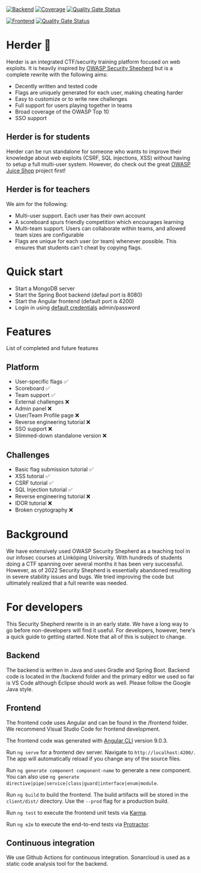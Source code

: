 [![Backend](https://github.com/etnoy/herder/actions/workflows/backend.yml/badge.svg)](https://github.com/etnoy/herder/actions/workflows/backend.yml)
[![Coverage](https://sonarcloud.io/api/project_badges/measure?project=etnoy_herder&metric=coverage)](https://sonarcloud.io/dashboard?id=etnoy_herder)
[![Quality Gate Status](https://sonarcloud.io/api/project_badges/measure?project=etnoy_herder&metric=alert_status)](https://sonarcloud.io/dashboard?id=etnoy_herder)

[![Frontend](https://github.com/etnoy/herder/actions/workflows/frontend.yml/badge.svg)](https://github.com/etnoy/herder/actions/workflows/frontend.yml)
[![Quality Gate Status](https://sonarcloud.io/api/project_badges/measure?project=etnoy_herder_frontend&metric=alert_status)](https://sonarcloud.io/summary/new_code?id=etnoy_herder_frontend)

# Herder 🐑
Herder is an integrated CTF/security training platform focused on web exploits. It is heavily inspired by [OWASP Security Shepherd](https://github.com/OWASP/SecurityShepherd) but is a complete rewrite with the following aims:
* Decently written and tested code
* Flags are uniquely generated for each user, making cheating harder
* Easy to customize or to write new challenges
* Full support for users playing together in teams
* Broad coverage of the OWASP Top 10
* SSO support

## Herder is for students
Herder can be run standalone for someone who wants to improve their knowledge about web exploits (CSRF, SQL injections, XSS) without having to setup a full multi-user system. However, do check out the great [OWASP Juice Shop](https://github.com/juice-shop/juice-shop) project first!

## Herder is for teachers
We aim for the following:
* Multi-user support. Each user has their own account
* A scoreboard spurs friendly competition which encourages learning
* Multi-team support. Users can collaborate within teams, and allowed team sizes are configurable
* Flags are unique for each user (or team) whenever possible. This ensures that students can't cheat by copying flags.

# Quick start
* Start a MongoDB server
* Start the Spring Boot backend (defaul port is 8080)
* Start the Angular frontend (default port is 4200)
* Login in using [default credentials](https://owasp.org/Top10/A07_2021-Identification_and_Authentication_Failures/) admin/password

# Features
List of completed and future features
## Platform
* User-specific flags ✅
* Scoreboard ✅
* Team support ✅
* External challenges ❌
* Admin panel ❌
* User/Team Profile page ❌
* Reverse engineering tutorial ❌
* SSO support ❌
* Slimmed-down standalone version ❌

## Challenges
* Basic flag submission tutorial ✅
* XSS tutorial ✅
* CSRF tutorial ✅
* SQL Injection tutorial ✅
* Reverse engineering tutorial ❌
* IDOR tutorial ❌
* Broken cryptography ❌

# Background
We have extensively used OWASP Security Shepherd as a teaching tool in our infosec courses at Linköping University. With hundreds of students doing a CTF spanning over several months it has been very successful. However, as of 2022 Security Shepherd is essentially abandoned resulting in severe stability issues and bugs. We tried improving the code but ultimately realized that a full rewrite was needed. 

# For developers
This Security Shepherd rewrite is in an early state. We have a long way to go before non-developers will find it useful. For developers, however, here's a quick guide to getting started. Note that all of this is subject to change.

## Backend
The backend is written in Java and uses Gradle and Spring Boot. Backend code is located in the /backend folder and the primary editor we used so far is VS Code although Eclipse should work as well. Please follow the Google Java style.

## Frontend
The frontend code uses Angular and can be found in the /frontend folder. We recommend Visual Studio Code for frontend development.

The frontend code was generated with [Angular CLI](https://github.com/angular/angular-cli) version 9.0.3.

Run `ng serve` for a frontend dev server. Navigate to `http://localhost:4200/`. The app will automatically reload if you change any of the source files.

Run `ng generate component component-name` to generate a new component. You can also use `ng generate directive|pipe|service|class|guard|interface|enum|module`.

Run `ng build` to build the frontend. The build artifacts will be stored in the `client/dist/` directory. Use the `--prod` flag for a production build.

Run `ng test` to execute the frontend unit tests via [Karma](https://karma-runner.github.io).

Run `ng e2e` to execute the end-to-end tests via [Protractor](http://www.protractortest.org/).

## Continuous integration
We use Github Actions for continuous integration. Sonarcloud is used as a static code analysis tool for the backend.
